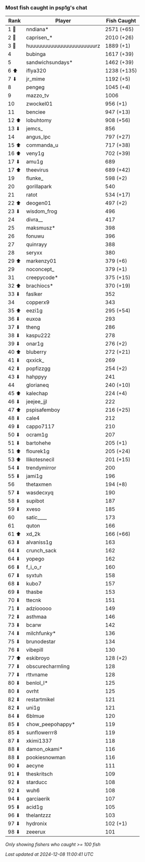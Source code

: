 ### Most fish caught in psp1g's chat
| Rank | Player | Fish Caught |
|------|--------|-----------|
| 1 🥇  | nndiana*  | 2571 (+65) |
| 2 🥈  | caprisen_*  | 2010 (+26) |
| 3 🥉  | huuuuuuuuuuuuuuuuuuuuuurz  | 1889 (+1) |
| 4  | bubinga  | 1617 (+39) |
| 5  | sandwichsundays*  | 1462 (+39) |
| 6 ⬆ | iflya320  | 1238 (+135) |
| 7 ⬇ | jr_mime  | 1192 (+5) |
| 8  | pengeg  | 1045 (+4) |
| 9  | mazzo_tv  | 1006 |
| 10  | zwockel01  | 956 (+1) |
| 11  | benciee  | 947 (+13) |
| 12 ⬆ | lobuhtomy  | 908 (+56) |
| 13 ⬇ | jemcs_  | 856 |
| 14  | angus_lpc  | 797 (+27) |
| 15 ⬆ | commanda_u  | 717 (+38) |
| 16 ⬆ | veny1g  | 702 (+39) |
| 17 ⬇ | amu1g  | 689 |
| 17 ⬆ | theevirus  | 689 (+42) |
| 19  | flunke_  | 598 (+2) |
| 20  | gorillapark  | 540 |
| 21  | ratot  | 534 (+17) |
| 22 ⬆ | deogen01  | 497 (+2) |
| 23 ⬇ | wisdom_frog  | 496 |
| 24  | divra__  | 417 |
| 25  | maksmusz*  | 398 |
| 26  | fonuwu  | 396 |
| 27  | quinrayy  | 388 |
| 28  | seryxx  | 380 |
| 29 ⬆ | markenzy01  | 379 (+6) |
| 29  | noconcept_  | 379 (+1) |
| 31  | creepycode*  | 375 (+15) |
| 32 ⬆ | brachiocs*  | 370 (+19) |
| 33 ⬇ | faslker  | 352 |
| 34  | copperx9  | 343 |
| 35 ⬆ | eezi1g  | 295 (+54) |
| 36 ⬇ | euxoa  | 293 |
| 37 ⬇ | theng  | 286 |
| 38 ⬇ | kaspu222  | 278 |
| 39 ⬇ | onar1g  | 276 (+2) |
| 40 ⬆ | bluberry  | 272 (+21) |
| 41 ⬇ | qxxick_  | 269 |
| 42 ⬇ | popfizzgg  | 254 (+2) |
| 43 ⬇ | hahppyy  | 241 |
| 44  | glorianeq  | 240 (+10) |
| 45 ⬆ | kalechap  | 224 (+4) |
| 46 ⬇ | jeejee_jjl  | 222 |
| 47 ⬆ | pspisafemboy  | 216 (+25) |
| 48 ⬇ | cale4  | 212 |
| 49 ⬇ | cappo7117  | 210 |
| 50 ⬇ | ocram1g  | 207 |
| 51 ⬇ | bartohehe  | 205 (+1) |
| 51 ⬆ | flourek1g  | 205 (+24) |
| 53 ⬆ | llikotesnecil  | 201 (+15) |
| 54 ⬇ | trendymirror  | 200 |
| 55 ⬇ | jami1g  | 196 |
| 56  | thetaxmen  | 194 (+8) |
| 57 ⬇ | wasdecxyq  | 190 |
| 58 ⬇ | supibot  | 187 |
| 59 ⬇ | xveso  | 185 |
| 60  | satic____  | 173 |
| 61  | quton  | 166 |
| 61 ⬆ | xd_2k  | 166 (+66) |
| 63 ⬇ | alvaniss1g  | 163 |
| 64 ⬇ | crunch_sack  | 162 |
| 64 ⬇ | yopego  | 162 |
| 66 ⬇ | f_i_o_r  | 160 |
| 67 ⬇ | syxtuh  | 158 |
| 68 ⬇ | kubo7  | 157 |
| 69 ⬇ | thasbe  | 153 |
| 70 ⬇ | ttecnk  | 151 |
| 71 ⬇ | adziooooo  | 149 |
| 72 ⬇ | asthmaa  | 146 |
| 73 ⬇ | bcarw  | 142 |
| 74 ⬇ | milchfunky*  | 136 |
| 75 ⬇ | brunodestar  | 134 |
| 76 ⬇ | vibepill  | 130 |
| 77 ⬆ | eskibroyo  | 128 (+2) |
| 77 ⬇ | obscurecharmling  | 128 |
| 77 ⬇ | rttvname  | 128 |
| 80 ⬇ | benlol_l*  | 125 |
| 80 ⬇ | ovrht  | 125 |
| 82 ⬇ | restartmikel  | 121 |
| 82 ⬇ | uni1g  | 121 |
| 84 ⬇ | 6blmue  | 120 |
| 85 ⬇ | chow_peepohappy*  | 119 |
| 85 ⬇ | sunflowerrr8  | 119 |
| 87 ⬇ | xkimi1337  | 118 |
| 88 ⬇ | damon_okami*  | 116 |
| 88 ⬇ | pookiesnowman  | 116 |
| 90 ⬇ | aecyne  | 111 |
| 91 ⬇ | theskritsch  | 109 |
| 92 ⬇ | starducc  | 108 |
| 92 ⬇ | wuh6  | 108 |
| 94 ⬇ | garciaerik  | 107 |
| 95 ⬇ | acid1g  | 105 |
| 96 ⬇ | thelantzzz  | 103 |
| 97 ⬇ | hydronix  | 102 (+1) |
| 98 ⬇ | zeeerux  | 101 |

_Only showing fishers who caught >= 100 fish_

_Last updated at 2024-12-08 11:00:41 UTC_